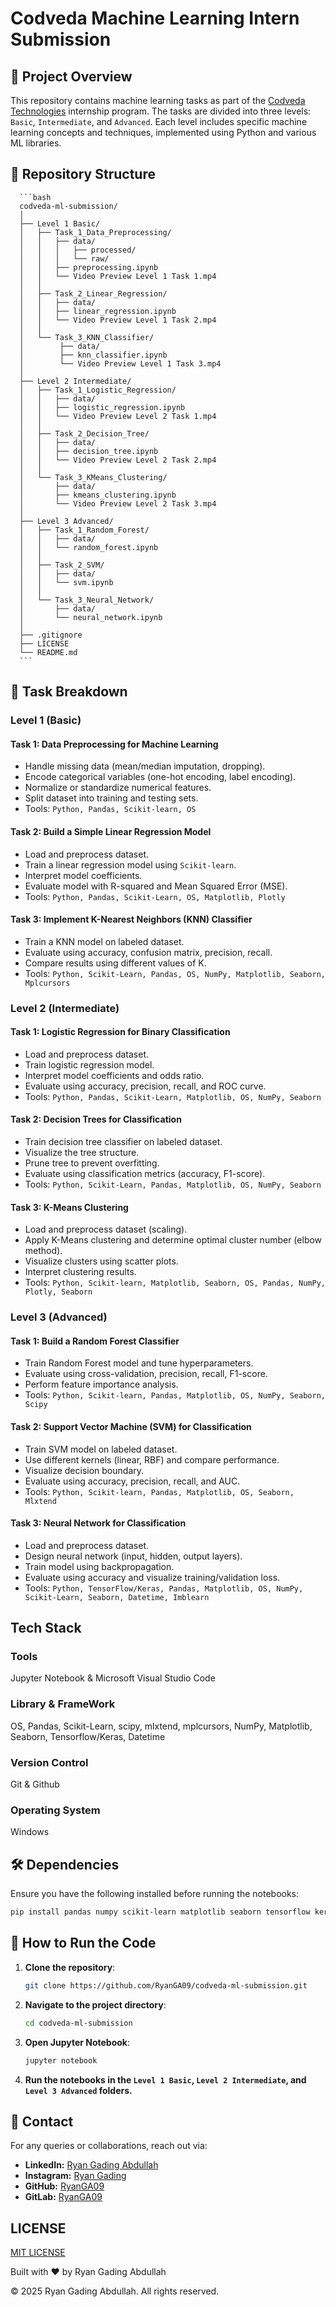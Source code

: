 # Codveda Machine Learning Intern Submission

## 📌 Project Overview

This repository contains machine learning tasks as part of the [Codveda Technologies](https://www.linkedin.com/company/codveda-technologies/) internship program. The tasks are divided into three levels: `Basic`, `Intermediate`, and `Advanced`. Each level includes specific machine learning concepts and techniques, implemented using Python and various ML libraries.

## 📂 Repository Structure

      ```bash
      codveda-ml-submission/
      │
      ├── Level 1 Basic/
      │   ├── Task_1_Data_Preprocessing/
      │   │   ├── data/
      │   │   │   ├── processed/
      │   │   │   └── raw/
      │   │   ├── preprocessing.ipynb
      │   │   └── Video Preview Level 1 Task 1.mp4
      │   │
      │   ├── Task_2_Linear_Regression/
      │   │   ├── data/
      │   │   ├── linear_regression.ipynb
      │   │   └── Video Preview Level 1 Task 2.mp4
      │   │
      │   └── Task_3_KNN_Classifier/
      │        ├── data/
      │        ├── knn_classifier.ipynb
      │        └── Video Preview Level 1 Task 3.mp4
      │
      ├── Level 2 Intermediate/
      │   ├── Task_1_Logistic_Regression/
      │   │   ├── data/
      │   │   ├── logistic_regression.ipynb
      │   │   └── Video Preview Level 2 Task 1.mp4
      │   │
      │   ├── Task_2_Decision_Tree/
      │   │   ├── data/
      │   │   ├── decision_tree.ipynb
      │   │   └── Video Preview Level 2 Task 2.mp4
      │   │
      │   └── Task_3_KMeans_Clustering/
      │       ├── data/
      │       ├── kmeans_clustering.ipynb
      │       └── Video Preview Level 2 Task 3.mp4
      │
      ├── Level 3 Advanced/
      │   ├── Task_1_Random_Forest/
      │   │   ├── data/
      │   │   └── random_forest.ipynb
      │   │
      │   ├── Task_2_SVM/
      │   │   ├── data/
      │   │   └── svm.ipynb
      │   │
      │   └── Task_3_Neural_Network/
      │       ├── data/
      │       └── neural_network.ipynb
      │
      ├── .gitignore
      ├── LICENSE
      └── README.md
      ```

## 🎯 Task Breakdown

### Level 1 (Basic)

#### Task 1: Data Preprocessing for Machine Learning

- Handle missing data (mean/median imputation, dropping).
- Encode categorical variables (one-hot encoding, label encoding).
- Normalize or standardize numerical features.
- Split dataset into training and testing sets.
- Tools: `Python, Pandas, Scikit-learn, OS`

#### Task 2: Build a Simple Linear Regression Model

- Load and preprocess dataset.
- Train a linear regression model using `Scikit-learn`.
- Interpret model coefficients.
- Evaluate model with R-squared and Mean Squared Error (MSE).
- Tools: `Python, Pandas, Scikit-Learn, OS, Matplotlib, Plotly`

#### Task 3: Implement K-Nearest Neighbors (KNN) Classifier

- Train a KNN model on labeled dataset.
- Evaluate using accuracy, confusion matrix, precision, recall.
- Compare results using different values of K.
- Tools: `Python, Scikit-Learn, Pandas, OS, NumPy, Matplotlib, Seaborn, Mplcursors`

### Level 2 (Intermediate)

#### Task 1: Logistic Regression for Binary Classification

- Load and preprocess dataset.
- Train logistic regression model.
- Interpret model coefficients and odds ratio.
- Evaluate using accuracy, precision, recall, and ROC curve.
- Tools: `Python, Pandas, Scikit-Learn, Matplotlib, OS, NumPy, Seaborn`

#### Task 2: Decision Trees for Classification

- Train decision tree classifier on labeled dataset.
- Visualize the tree structure.
- Prune tree to prevent overfitting.
- Evaluate using classification metrics (accuracy, F1-score).
- Tools: `Python, Scikit-Learn, Pandas, Matplotlib, OS, NumPy, Seaborn`

#### Task 3: K-Means Clustering

- Load and preprocess dataset (scaling).
- Apply K-Means clustering and determine optimal cluster number (elbow method).
- Visualize clusters using scatter plots.
- Interpret clustering results.
- Tools: `Python, Scikit-learn, Matplotlib, Seaborn, OS, Pandas, NumPy, Plotly, Seaborn`

### Level 3 (Advanced)

#### Task 1: Build a Random Forest Classifier

- Train Random Forest model and tune hyperparameters.
- Evaluate using cross-validation, precision, recall, F1-score.
- Perform feature importance analysis.
- Tools: `Python, Scikit-learn, Pandas, Matplotlib, OS, NumPy, Seaborn, Scipy`

#### Task 2: Support Vector Machine (SVM) for Classification

- Train SVM model on labeled dataset.
- Use different kernels (linear, RBF) and compare performance.
- Visualize decision boundary.
- Evaluate using accuracy, precision, recall, and AUC.
- Tools: `Python, Scikit-learn, Pandas, Matplotlib, OS, Seaborn, Mlxtend`

#### Task 3: Neural Network for Classification

- Load and preprocess dataset.
- Design neural network (input, hidden, output layers).
- Train model using backpropagation.
- Evaluate using accuracy and visualize training/validation loss.
- Tools: `Python, TensorFlow/Keras, Pandas, Matplotlib, OS, NumPy, Scikit-Learn, Seaborn, Datetime, Imblearn`

## Tech Stack

### Tools

Jupyter Notebook & Microsoft Visual Studio Code

### Library & FrameWork

OS, Pandas, Scikit-Learn, scipy, mlxtend, mplcursors, NumPy, Matplotlib, Seaborn, Tensorflow/Keras, Datetime

### Version Control

Git & Github

### Operating System

Windows

## 🛠 Dependencies

Ensure you have the following installed before running the notebooks:

```bash
pip install pandas numpy scikit-learn matplotlib seaborn tensorflow keras mplcursors mlxtend scipy
```

## 🚀 How to Run the Code

1. **Clone the repository**:

   ```bash
   git clone https://github.com/RyanGA09/codveda-ml-submission.git
   ```

2. **Navigate to the project directory**:

   ```bash
   cd codveda-ml-submission
   ```

3. **Open Jupyter Notebook**:

   ```bash
   jupyter notebook
   ```

4. **Run the notebooks in the `Level 1 Basic`, `Level 2 Intermediate`, and `Level 3 Advanced` folders.**

## 📧 Contact

For any queries or collaborations, reach out via:

- **LinkedIn:** [Ryan Gading Abdullah](https://linkedin.com/in/ryan-gading-abdullah)
- **Instagram:** [Ryan Gading](https://www.instagram.com/ryan_g._a/)
- **GitHub:** [RyanGA09](https://github.com/RyanGA09)
- **GitLab:** [RyanGA09](https://gitlab.com/RyanGA09)

## LICENSE

[MIT LICENSE](LICENSE)

Built with ❤️ by Ryan Gading Abdullah

&copy; 2025 Ryan Gading Abdullah. All rights reserved.
